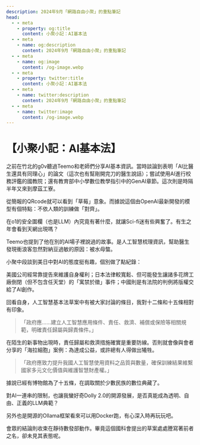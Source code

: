 ```yaml
---
description: 2024年9月「網路自由小聚」的重點筆記
head:
  - - meta
    - property: og:title
      content: 小聚小記：AI基本法
  - - meta
    - name: og:description
      content: 2024年9月「網路自由小聚」的重點筆記
  - - meta
    - name: og:image
      content: /og-image.webp
  - - meta
    - property: twitter:title
      content: 小聚小記：AI基本法
  - - meta
    - name: twitter:description
      content: 2024年9月「網路自由小聚」的重點筆記
  - - meta
    - name: twitter:image
      content: /og-image.webp
---
```


# 【小聚小記：AI基本法】

<p><Badge type="info" text="🌳 Evergreen" /></P>

之前在竹北的g0v聽過Teemo和老師們分享AI基本資訊。當時談論到表明「AI比醫生還具有同理心」的論文（這次也有幫剛開完刀的醫生說話）；嘗試使用AI進行校務評鑑的國教院；還有教育部中小學數位教學指引中的GenAI章節。這次則是時隔半年又來到摩茲工寮。

從簡報的QRcode就可以看到「草莓」意象。而據說這個由OpenAI最新開發的模型有個特點：不依人類的訓練做「對齊」。

在o1的安全圍欄（也是LLM）內究竟有著什麼，就讓Sci-fi迷有些興奮了。有生之年會看到天網出現嗎？

Teemo也提到了他在別的AI場子裡說過的故事。是人工智慧梳理資訊，幫助醫生發現衝浪客忽然對納豆過敏的原因：被水母螫。

小聚中段談到美日中對AI的態度挺有趣，個別做了點紀錄：

美國公司經常靠提告來維護自身權利；日本法律較寬鬆、但可能發生讓諸多花牌工廠倒閉（但不包含任天堂）的「寓禁於徵」事件；中國則是有法院的判例將版權交給了AI創作。

回看自身，人工智慧基本法草案中有被大家討論的條目，我對十二條和十五條相對有印象。

> 「政府應……建立人工智慧應用條件、責任、救濟、補償或保險等相關規範，明確責任歸屬與歸責條件。」

在陌生的新事物出現時，責任歸屬和救濟措施確實是重要防線。否則就會像與會者分享的「海拉細胞」案例：為達成公益，或許總有人得做出犧牲。

> 「政府應致力提升我國人工智慧使用資料之品質與數量，確保訓練結果維繫國家多元文化價值與維護智慧財產權。」

據說已經有博物館為了十五條，在調取關於少數民族的數位典藏了。

對AI一連串的限制，也讓我蠻好奇Dolly 2.0的開源發展，是否真能成為透明、自由、正義的LLM典範？

另外也是開源的Ollama框架看來可以用Docker跑，有心深入時再玩玩吧。

會眾的結論則收束在靜待數發部動作。畢竟這個國科會提出的草案處處謄寫著前者之名，卻未見其表態呢。